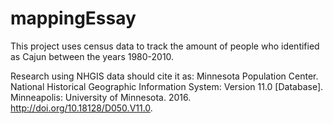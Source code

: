 # mappingEssay

This project uses census data to track the amount of people who identified as Cajun between the years 1980-2010.

Research using NHGIS data should cite it as:
    Minnesota Population Center. National Historical Geographic Information System: Version 11.0 [Database]. Minneapolis: University of Minnesota. 2016. http://doi.org/10.18128/D050.V11.0.